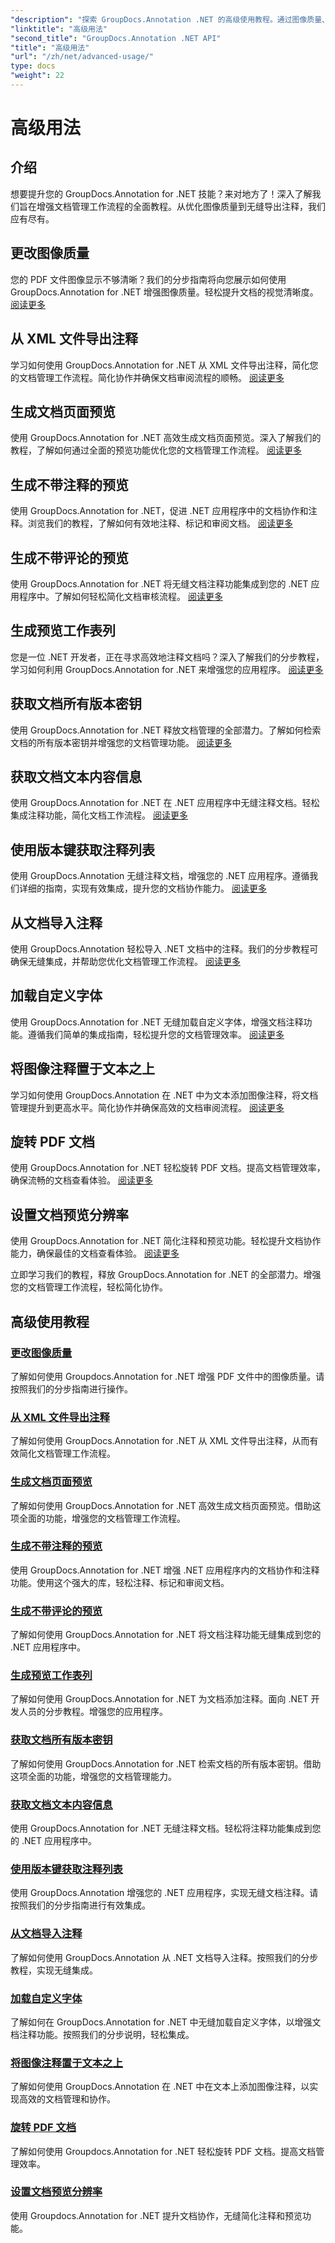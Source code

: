 ```yaml
---
"description": "探索 GroupDocs.Annotation .NET 的高级使用教程。通过图像质量、注释导出等分步指南，增强文档管理。"
"linktitle": "高级用法"
"second_title": "GroupDocs.Annotation .NET API"
"title": "高级用法"
"url": "/zh/net/advanced-usage/"
type: docs
"weight": 22
---
```


# 高级用法

## 介绍

想要提升您的 GroupDocs.Annotation for .NET 技能？来对地方了！深入了解我们旨在增强文档管理工作流程的全面教程。从优化图像质量到无缝导出注释，我们应有尽有。

## 更改图像质量
您的 PDF 文件图像显示不够清晰？我们的分步指南将向您展示如何使用 GroupDocs.Annotation for .NET 增强图像质量。轻松提升文档的视觉清晰度。 [阅读更多](./change-image-quality/)

## 从 XML 文件导出注释
学习如何使用 GroupDocs.Annotation for .NET 从 XML 文件导出注释，简化您的文档管理工作流程。简化协作并确保文档审阅流程的顺畅。 [阅读更多](./export-annotations-xml-file/)

## 生成文档页面预览
使用 GroupDocs.Annotation for .NET 高效生成文档页面预览。深入了解我们的教程，了解如何通过全面的预览功能优化您的文档管理工作流程。 [阅读更多](./generate-document-pages-preview/)

## 生成不带注释的预览
使用 GroupDocs.Annotation for .NET，促进 .NET 应用程序中的文档协作和注释。浏览我们的教程，了解如何有效地注释、标记和审阅文档。 [阅读更多](./generate-preview-without-annotations/)

## 生成不带评论的预览
使用 GroupDocs.Annotation for .NET 将无缝文档注释功能集成到您的 .NET 应用程序中。了解如何轻松简化文档审核流程。 [阅读更多](./generate-preview-without-comments/)

## 生成预览工作表列
您是一位 .NET 开发者，正在寻求高效地注释文档吗？深入了解我们的分步教程，学习如何利用 GroupDocs.Annotation for .NET 来增强您的应用程序。 [阅读更多](./generate-preview-worksheet-columns/)

## 获取文档所有版本密钥
使用 GroupDocs.Annotation for .NET 释放文档管理的全部潜力。了解如何检索文档的所有版本密钥并增强您的文档管理功能。 [阅读更多](./get-all-version-keys-document/)

## 获取文档文本内容信息
使用 GroupDocs.Annotation for .NET 在 .NET 应用程序中无缝注释文档。轻松集成注释功能，简化文档工作流程。 [阅读更多](./get-document-text-content-information/)

## 使用版本键获取注释列表
使用 GroupDocs.Annotation 无缝注释文档，增强您的 .NET 应用程序。遵循我们详细的指南，实现有效集成，提升您的文档协作能力。 [阅读更多](./get-list-annotations-version-key/)

## 从文档导入注释
使用 GroupDocs.Annotation 轻松导入 .NET 文档中的注释。我们的分步教程可确保无缝集成，并帮助您优化文档管理工作流程。 [阅读更多](./import-annotations-from-document/)

## 加载自定义字体
使用 GroupDocs.Annotation for .NET 无缝加载自定义字体，增强文档注释功能。遵循我们简单的集成指南，轻松提升您的文档管理效率。 [阅读更多](./loading-custom-fonts/)

## 将图像注释置于文本之上
学习如何使用 GroupDocs.Annotation 在 .NET 中为文本添加图像注释，将文档管理提升到更高水平。简化协作并确保高效的文档审阅流程。 [阅读更多](./put-image-annotation-over-text/)

## 旋转 PDF 文档
使用 GroupDocs.Annotation for .NET 轻松旋转 PDF 文档。提高文档管理效率，确保流畅的文档查看体验。 [阅读更多](./rotating-pdf-documents/)

## 设置文档预览分辨率
使用 GroupDocs.Annotation for .NET 简化注释和预览功能。轻松提升文档协作能力，确保最佳的文档查看体验。 [阅读更多](./set-document-preview-resolution/)

立即学习我们的教程，释放 GroupDocs.Annotation for .NET 的全部潜力。增强您的文档管理工作流程，轻松简化协作。
## 高级使用教程
### [更改图像质量](./change-image-quality/)
了解如何使用 Groupdocs.Annotation for .NET 增强 PDF 文件中的图像质量。请按照我们的分步指南进行操作。
### [从 XML 文件导出注释](./export-annotations-xml-file/)
了解如何使用 GroupDocs.Annotation for .NET 从 XML 文件导出注释，从而有效简化文档管理工作流程。
### [生成文档页面预览](./generate-document-pages-preview/)
了解如何使用 GroupDocs.Annotation for .NET 高效生成文档页面预览。借助这项全面的功能，增强您的文档管理工作流程。
### [生成不带注释的预览](./generate-preview-without-annotations/)
使用 GroupDocs.Annotation for .NET 增强 .NET 应用程序内的文档协作和注释功能。使用这个强大的库，轻松注释、标记和审阅文档。
### [生成不带评论的预览](./generate-preview-without-comments/)
了解如何使用 GroupDocs.Annotation for .NET 将文档注释功能无缝集成到您的 .NET 应用程序中。
### [生成预览工作表列](./generate-preview-worksheet-columns/)
了解如何使用 GroupDocs.Annotation for .NET 为文档添加注释。面向 .NET 开发人员的分步教程。增强您的应用程序。
### [获取文档所有版本密钥](./get-all-version-keys-document/)
了解如何使用 GroupDocs.Annotation for .NET 检索文档的所有版本密钥。借助这项全面的功能，增强您的文档管理能力。
### [获取文档文本内容信息](./get-document-text-content-information/)
使用 GroupDocs.Annotation for .NET 无缝注释文档。轻松将注释功能集成到您的 .NET 应用程序中。
### [使用版本键获取注释列表](./get-list-annotations-version-key/)
使用 GroupDocs.Annotation 增强您的 .NET 应用程序，实现无缝文档注释。请按照我们的分步指南进行有效集成。
### [从文档导入注释](./import-annotations-from-document/)
了解如何使用 GroupDocs.Annotation 从 .NET 文档导入注释。按照我们的分步教程，实现无缝集成。
### [加载自定义字体](./loading-custom-fonts/)
了解如何在 GroupDocs.Annotation for .NET 中无缝加载自定义字体，以增强文档注释功能。按照我们的分步说明，轻松集成。
### [将图像注释置于文本之上](./put-image-annotation-over-text/)
了解如何使用 GroupDocs.Annotation 在 .NET 中在文本上添加图像注释，以实现高效的文档管理和协作。
### [旋转 PDF 文档](./rotating-pdf-documents/)
了解如何使用 Groupdocs.Annotation for .NET 轻松旋转 PDF 文档。提高文档管理效率。
### [设置文档预览分辨率](./set-document-preview-resolution/)
使用 Groupdocs.Annotation for .NET 提升文档协作，无缝简化注释和预览功能。
